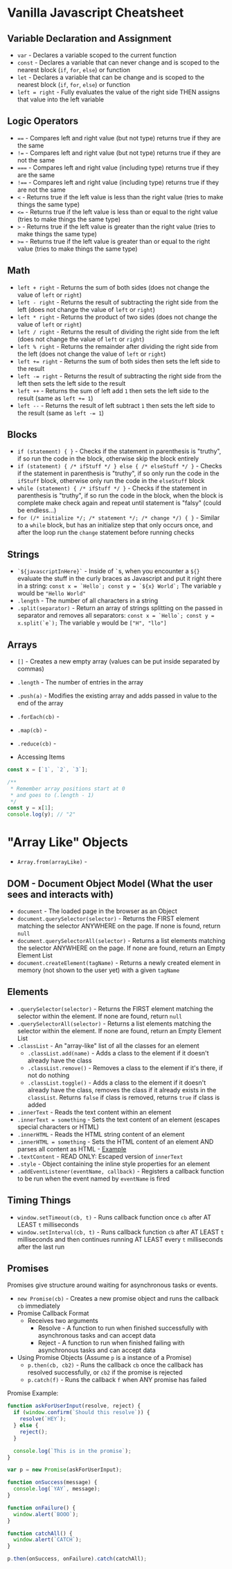 # Vanilla Javascript Cheatsheet

## Variable Declaration and Assignment

* `var` - Declares a variable scoped to the current function
* `const` - Declares a variable that can never change and is scoped to the nearest block (`if`, `for`, `else`) or function
* `let` - Declares a variable that can be change and is scoped to the nearest block (`if`, `for`, `else`) or function
* `left = right` - Fully evaluates the value of the right side THEN assigns that value into the left variable

## Logic Operators

* `==` - Compares left and right value (but not type) returns true if they are the same
* `!=` - Compares left and right value (but not type) returns true if they are not the same
* `===` - Compares left and right value (including type) returns true if they are the same
* `!==` - Compares left and right value (including type) returns true if they are not the same
* `<` - Returns true if the left value is less than the right value (tries to make things the same type)
* `<=` - Returns true if the left value is less than or equal to the right value (tries to make things the same type)
* `>` - Returns true if the left value is greater than the right value (tries to make things the same type)
* `>=` - Returns true if the left value is greater than or equal to the right value (tries to make things the same type)

## Math

* `left + right` - Returns the sum of both sides (does not change the value of `left` or `right`)
* `left - right` - Returns the result of subtracting the right side from the left (does not change the value of `left` or `right`)
* `left * right` - Returns the product of two sides (does not change the value of `left` or `right`)
* `left / right` - Returns the result of dividing the right side from the left (does not change the value of `left` or `right`)
* `left % right` - Returns the remainder after dividing the right side from the left (does not change the value of `left` or `right`)
* `left += right` - Returns the sum of both sides then sets the left side to the result
* `left -= right` - Returns the result of subtracting the right side from the left then sets the left side to the result
* `left ++` - Returns the sum of left add `1` then sets the left side to the result (same as `left += 1`)
* `left --` - Returns the result of left subtract `1` then sets the left side to the result (same as `left -= 1`)

## Blocks

* `if (statement) { }` - Checks if the statement in parenthesis is "truthy", if so run the code in the block, otherwise skip the block entirely
* `if (statement) { /* ifStuff */ } else { /* elseStuff */ }` - Checks if the statement in parenthesis is "truthy", if so only run the code in the `ifStuff` block, otherwise only run the code in the `elseStuff` block
* `while (statement) { /* ifStuff */ }` - Checks if the statement in parenthesis is "truthy", if so run the code in the block, when the block is complete make check again and repeat until statement is "falsy" (could be endless...)
* `for (/* initialize */; /* statement */; /* change */) { }` - Similar to a `while` block, but has an initialize step that only occurs once, and after the loop run the `change` statement before running checks

## Strings

* `` `${javascriptInHere}` `` - Inside of `` ` ``s, when you encounter a `${}` evaluate the stuff in the curly braces as Javascript and put it right there in a string: ``const x = `Hello`; const y = `${x} World`;`` The variable `y` would be `"Hello World"`
* `.length` - The number of all characters in a string
* `.split(separator)` - Return an array of strings splitting on the passed in separator and removes all separators: ``const x = `Hello`; const y = x.split(`e`);`` The variable `y` would be `["H", "llo"]`

## Arrays

* `[]` - Creates a new empty array (values can be put inside separated by commas)
* `.length` - The number of entries in the array
* `.push(a)` - Modifies the existing array and adds passed in value to the end of the array
* `.forEach(cb)` -
* `.map(cb)` -
* `.reduce(cb)` -

* Accessing Items

```js
const x = [`1`, `2`, `3`];

/**
 * Remember array positions start at 0
 * and goes to (.length - 1)
 */
const y = x[1];
console.log(y); // "2"
```

# "Array Like" Objects

* `Array.from(arrayLike)` -

## DOM - Document Object Model (What the user sees and interacts with)

* `document` - The loaded page in the browser as an Object
* `document.querySelector(selector)` - Returns the FIRST element matching the selector ANYWHERE on the page. If none is found, return `null`
* `document.querySelectorAll(selector)` - Returns a list elements matching the selector ANYWHERE on the page. If none are found, return an Empty Element List
* `document.createElement(tagName)` - Returns a newly created element in memory (not shown to the user yet) with a given `tagName`

## Elements

* `.querySelector(selector)` - Returns the FIRST element matching the selector within the element. If none are found, return `null`
* `.querySelectorAll(selector)` - Returns a list elements matching the selector within the element. If none are found, return an Empty Element List
* `.classList` - An "array-like" list of all the classes for an element
  - `.classList.add(name)` - Adds a class to the element if it doesn't already have the class
  - `.classList.remove()` - Removes a class to the element if it's there, if not do nothing
  - `.classList.toggle()` - Adds a class to the element if it doesn't already have the class,
    removes the class if it already exists in the `classList`.
    Returns `false` if class is removed, returns `true` if class is added
* `.innerText` - Reads the text content within an element
* `.innerText = something` - Sets the text content of an element (escapes special characters or HTML)
* `.innerHTML` - Reads the HTML string content of an element
* `.innerHTML = something` - Sets the HTML content of an element AND parses all content as HTML - [Example](http://codepen.io/anon/pen/VapBjV)
* `.textContent` - READ ONLY: Escaped version of `innerText`
* `.style` - Object containing the inline style properties for an element
* `.addEventListener(eventName, callback)` - Registers a callback function to be run when the event named by `eventName` is fired

## Timing Things

* `window.setTimeout(cb, t)` - Runs callback function once `cb` after AT LEAST `t` milliseconds
* `window.setInterval(cb, t)` - Runs callback function `cb` after AT LEAST `t` milliseconds and then continues running AT LEAST every `t` milliseconds after the last run

## Promises

Promises give structure around waiting for asynchronous tasks or events.

* `new Promise(cb)` - Creates a new promise object and runs the callback `cb` immediately
* Promise Callback Format
  - Receives two arguments
    * Resolve - A function to run when finished successfully with asynchronous tasks and can accept data
    * Reject - A function to run when finished failing with asynchronous tasks and can accept data
* Using Promise Objects (Assume `p` is a instance of a Promise)
  * `p.then(cb, cb2)` - Runs the callback `cb` once the callback has resolved successfully, or `cb2` if the promise is rejected
  * `p.catch(f)` - Runs the callback `f` when ANY promise has failed

Promise Example:

```js
function askForUserInput(resolve, reject) {
  if (window.confirm(`Should this resolve`)) {
    resolve(`HEY`);
  } else {
    reject();
  }

  console.log(`This is in the promise`);
}

var p = new Promise(askForUserInput);

function onSuccess(message) {
  console.log(`YAY`, message);
}

function onFailure() {
  window.alert(`BOOO`);
}

function catchAll() {
  window.alert(`CATCH`);
}

p.then(onSuccess, onFailure).catch(catchAll);
```
